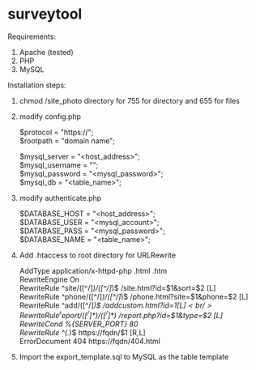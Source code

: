 # surveytool

Requirements:
1. Apache (tested)
2. PHP
3. MySQL

Installation steps:
1. chmod /site_photo directory for 755 for directory and 655 for files
2. modify config.php

    $protocol = "https://"; <br/>
    $rootpath = "domain name"; <br/>

    $mysql_server = "<host_address>"; <br/>
    $mysql_username = "<mysql account>"; <br/>
    $mysql_password = "<mysql_password>"; <br/>
    $mysql_db = "<table_name>"; <br/>

3. modify authenticate.php

   $DATABASE_HOST = "<host_address>"; <br/>
   $DATABASE_USER = "<mysql_account>"; <br/>
   $DATABASE_PASS = "<mysql_password>"; <br/>
   $DATABASE_NAME = "<table_name>"; <br/>
    
4.  Add .htaccess to root directory for URLRewrite

    AddType application/x-httpd-php .html .htm<br/>
    RewriteEngine On<br/>
    RewriteRule ^site/([^/]*)/([^/]*)$ /site.html?id=$1&sort=$2 [L]<br/>
    RewriteRule ^phone/([^/]*)/([^/]*)$ /phone.html?site=$1&phone=$2 [L]<br/>
    RewriteRule ^add/([^/]*)$ /addcustom.html?id=$1 [L]<br/>
    RewriteRule ^report/([^/]*)/([^/]*)$ /report.php?id=$1&type=$2 [L]<br/>
    RewriteCond %{SERVER_PORT} 80<br/>
    RewriteRule ^(.*)$ https://fqdn/$1 [R,L]<br/>
    ErrorDocument 404 https://fqdn/404.html<br/>
    
5. Import the export_template.sql to MySQL as the table template
